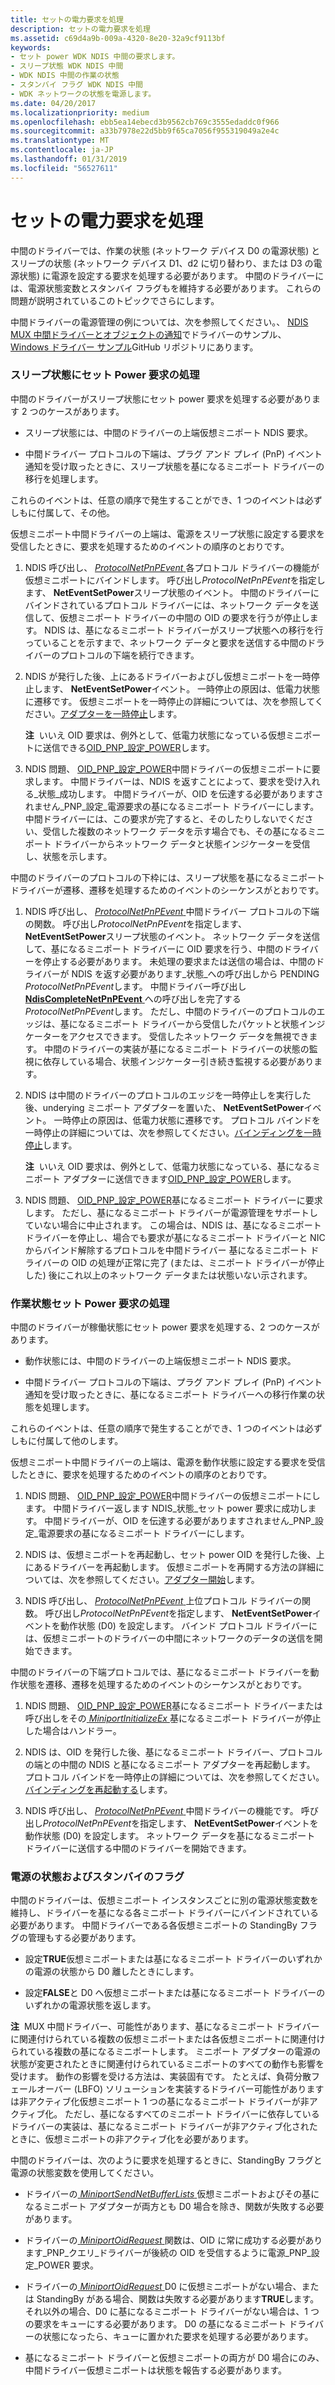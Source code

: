 ```yaml
---
title: セットの電力要求を処理
description: セットの電力要求を処理
ms.assetid: c69d4a9b-009a-4320-8e20-32a9cf9113bf
keywords:
- セット power WDK NDIS 中間の要求します。
- スリープ状態 WDK NDIS 中間
- WDK NDIS 中間の作業の状態
- スタンバイ フラグ WDK NDIS 中間
- WDK ネットワークの状態を電源します。
ms.date: 04/20/2017
ms.localizationpriority: medium
ms.openlocfilehash: ebb5ea14ebecd3b9562cb769c3555edaddc0f966
ms.sourcegitcommit: a33b7978e22d5bb9f65ca7056f955319049a2e4c
ms.translationtype: MT
ms.contentlocale: ja-JP
ms.lasthandoff: 01/31/2019
ms.locfileid: "56527611"
---
```

# <a name="handling-a-set-power-request"></a>セットの電力要求を処理





中間のドライバーでは、作業の状態 (ネットワーク デバイス D0 の電源状態) とスリープの状態 (ネットワーク デバイス D1、d2 に切り替わり、または D3 の電源状態) に電源を設定する要求を処理する必要があります。 中間のドライバーには、電源状態変数とスタンバイ フラグもを維持する必要があります。 これらの問題が説明されているこのトピックでさらにします。

中間ドライバーの電源管理の例については、次を参照してください。、 [NDIS MUX 中間ドライバーとオブジェクトの通知](https://go.microsoft.com/fwlink/p/?LinkId=617916)でドライバーのサンプル、 [Windows ドライバー サンプル](https://go.microsoft.com/fwlink/p/?LinkId=616507)GitHub リポジトリにあります。

### <a name="handling-a-set-power-request-to-a-sleeping-state"></a>スリープ状態にセット Power 要求の処理

中間のドライバーがスリープ状態にセット power 要求を処理する必要があります 2 つのケースがあります。

-   スリープ状態には、中間のドライバーの上端仮想ミニポート NDIS 要求。

-   中間ドライバー プロトコルの下端は、プラグ アンド プレイ (PnP) イベント通知を受け取ったときに、スリープ状態を基になるミニポート ドライバーの移行を処理します。

これらのイベントは、任意の順序で発生することができ、1 つのイベントは必ずしもに付属して、その他。

仮想ミニポート中間ドライバーの上端は、電源をスリープ状態に設定する要求を受信したときに、要求を処理するためのイベントの順序のとおりです。

1.  NDIS 呼び出し、 [ *ProtocolNetPnPEvent* ](https://msdn.microsoft.com/library/windows/hardware/ff570263)各プロトコル ドライバーの機能が仮想ミニポートにバインドします。 呼び出し*ProtocolNetPnPEvent*を指定します、 **NetEventSetPower**スリープ状態のイベント。 中間のドライバーにバインドされているプロトコル ドライバーには、ネットワーク データを送信して、仮想ミニポート ドライバーの中間の OID の要求を行うが停止します。 NDIS は、基になるミニポート ドライバーがスリープ状態への移行を行っていることを示すまで、ネットワーク データと要求を送信する中間のドライバーのプロトコルの下端を続行できます。

2.  NDIS が発行した後、上にあるドライバーおよびし仮想ミニポートを一時停止します、 **NetEventSetPower**イベント。 一時停止の原因は、低電力状態に遷移です。 仮想ミニポートを一時停止の詳細については、次を参照してください。[アダプターを一時停止](pausing-an-adapter.md)します。

    **注**  いいえ OID 要求は、例外として、低電力状態になっている仮想ミニポートに送信できる[OID\_PNP\_設定\_POWER](https://msdn.microsoft.com/library/windows/hardware/ff569780)します。

     

3.  NDIS 問題、 [OID\_PNP\_設定\_POWER](https://msdn.microsoft.com/library/windows/hardware/ff569780)中間ドライバーの仮想ミニポートに要求します。 中間ドライバーは、NDIS を返すことによって、要求を受け入れる\_状態\_成功します。 中間ドライバーが、OID を伝達する必要がありますされません\_PNP\_設定\_電源要求の基になるミニポート ドライバーにします。 中間ドライバーには、この要求が完了すると、そのしたりしないでください、受信した複数のネットワーク データを示す場合でも、その基になるミニポート ドライバーからネットワーク データと状態インジケーターを受信し、状態を示します。

中間のドライバーのプロトコルの下枠には、スリープ状態を基になるミニポート ドライバーが遷移、遷移を処理するためのイベントのシーケンスがとおりです。

1.  NDIS 呼び出し、 [ *ProtocolNetPnPEvent* ](https://msdn.microsoft.com/library/windows/hardware/ff570263)中間ドライバー プロトコルの下端の関数。 呼び出し*ProtocolNetPnPEvent*を指定します、 **NetEventSetPower**スリープ状態のイベント。 ネットワーク データを送信して、基になるミニポート ドライバーに OID 要求を行う、中間のドライバーを停止する必要があります。 未処理の要求または送信の場合は、中間のドライバーが NDIS を返す必要があります\_状態\_への呼び出しから PENDING *ProtocolNetPnPEvent*します。 中間ドライバー呼び出し[ **NdisCompleteNetPnPEvent** ](https://msdn.microsoft.com/library/windows/hardware/ff561705)への呼び出しを完了する*ProtocolNetPnPEvent*します。 ただし、中間のドライバーのプロトコルのエッジは、基になるミニポート ドライバーから受信したパケットと状態インジケーターをアクセスできます。 受信したネットワーク データを無視できます。 中間のドライバーの実装が基になるミニポート ドライバーの状態の監視に依存している場合、状態インジケーター引き続き監視する必要があります。

2.  NDIS は中間のドライバーのプロトコルのエッジを一時停止しを実行した後、underying ミニポート アダプターを置いた、 **NetEventSetPower**イベント。 一時停止の原因は、低電力状態に遷移です。 プロトコル バインドを一時停止の詳細については、次を参照してください。[バインディングを一時停止](pausing-a-binding.md)します。

    **注**  いいえ OID 要求は、例外として、低電力状態になっている、基になるミニポート アダプターに送信できます[OID\_PNP\_設定\_POWER](https://msdn.microsoft.com/library/windows/hardware/ff569780)します。

     

3.  NDIS 問題、 [OID\_PNP\_設定\_POWER](https://msdn.microsoft.com/library/windows/hardware/ff569780)基になるミニポート ドライバーに要求します。 ただし、基になるミニポート ドライバーが電源管理をサポートしていない場合に中止されます。 この場合は、NDIS は、基になるミニポート ドライバーを停止し、場合でも要求が基になるミニポート ドライバーと NIC からバインド解除するプロトコルを中間ドライバー 基になるミニポート ドライバーの OID の処理が正常に完了 (または、ミニポート ドライバーが停止した) 後にこれ以上のネットワーク データまたは状態いない示されます。

### <a name="handling-a-set-power-request-to-the-working-state"></a>作業状態セット Power 要求の処理

中間のドライバーが稼働状態にセット power 要求を処理する、2 つのケースがあります。

-   動作状態には、中間のドライバーの上端仮想ミニポート NDIS 要求。

-   中間ドライバー プロトコルの下端は、プラグ アンド プレイ (PnP) イベント通知を受け取ったときに、基になるミニポート ドライバーへの移行作業の状態を処理します。

これらのイベントは、任意の順序で発生することができ、1 つのイベントは必ずしもに付属して他のします。

仮想ミニポート中間ドライバーの上端は、電源を動作状態に設定する要求を受信したときに、要求を処理するためのイベントの順序のとおりです。

1.  NDIS 問題、 [OID\_PNP\_設定\_POWER](https://msdn.microsoft.com/library/windows/hardware/ff569780)中間ドライバーの仮想ミニポートにします。 中間ドライバー返します NDIS\_状態\_セット power 要求に成功します。 中間ドライバーが、OID を伝達する必要がありますされません\_PNP\_設定\_電源要求の基になるミニポート ドライバーにします。

2.  NDIS は、仮想ミニポートを再起動し、セット power OID を発行した後、上にあるドライバーを再起動します。 仮想ミニポートを再開する方法の詳細については、次を参照してください。[アダプター開始](starting-an-adapter.md)します。

3.  NDIS 呼び出し、 [ *ProtocolNetPnPEvent* ](https://msdn.microsoft.com/library/windows/hardware/ff570263)上位プロトコル ドライバーの関数。 呼び出し*ProtocolNetPnPEvent*を指定します、 **NetEventSetPower**イベントを動作状態 (D0) を設定します。 バインド プロトコル ドライバーには、仮想ミニポートのドライバーの中間にネットワークのデータの送信を開始できます。

中間のドライバーの下端プロトコルでは、基になるミニポート ドライバーを動作状態を遷移、遷移を処理するためのイベントのシーケンスがとおりです。

1.  NDIS 問題、 [OID\_PNP\_設定\_POWER](https://msdn.microsoft.com/library/windows/hardware/ff569780)基になるミニポート ドライバーまたは呼び出しをその[ *MiniportInitializeEx* ](https://msdn.microsoft.com/library/windows/hardware/ff559389)基になるミニポート ドライバーが停止した場合はハンドラー。

2.  NDIS は、OID を発行した後、基になるミニポート ドライバー、プロトコルの端との中間の NDIS と基になるミニポート アダプターを再起動します。 プロトコル バインドを一時停止の詳細については、次を参照してください。[バインディングを再起動する](restarting-a-binding.md)します。

3.  NDIS 呼び出し、 [ *ProtocolNetPnPEvent* ](https://msdn.microsoft.com/library/windows/hardware/ff570263)中間ドライバーの機能です。 呼び出し*ProtocolNetPnPEvent*を指定します、 **NetEventSetPower**イベントを動作状態 (D0) を設定します。 ネットワーク データを基になるミニポート ドライバーに送信する中間のドライバーを開始できます。

### <a name="power-states-and-the-standby-flag"></a>電源の状態およびスタンバイのフラグ

中間のドライバーは、仮想ミニポート インスタンスごとに別の電源状態変数を維持し、ドライバーを基になる各ミニポート ドライバーにバインドされている必要があります。 中間ドライバーである各仮想ミニポートの StandingBy フラグの管理もする必要があります。

-   設定**TRUE**仮想ミニポートまたは基になるミニポート ドライバーのいずれかの電源の状態から D0 離したときにします。

-   設定**FALSE**と D0 へ仮想ミニポートまたは基になるミニポート ドライバーのいずれかの電源状態を返します。

**注**  MUX 中間ドライバー、可能性があります、基になるミニポート ドライバーに関連付けられている複数の仮想ミニポートまたは各仮想ミニポートに関連付けられている複数の基になるミニポートします。 ミニポート アダプターの電源の状態が変更されたときに関連付けられているミニポートのすべての動作も影響を受けます。 動作の影響を受ける方法は、実装固有です。 たとえば、負荷分散フェールオーバー (LBFO) ソリューションを実装するドライバー可能性がありますは非アクティブ化仮想ミニポート 1 つの基になるミニポート ドライバーが非アクティブ化。 ただし、基になるすべてのミニポート ドライバーに依存しているドライバーの実装は、基になるミニポート ドライバーが非アクティブ化されたときに、仮想ミニポートの非アクティブ化を必要があります。

 

中間のドライバーは、次のように要求を処理するときに、StandingBy フラグと電源の状態変数を使用してください。

-   ドライバーの[ *MiniportSendNetBufferLists* ](https://msdn.microsoft.com/library/windows/hardware/ff559440)仮想ミニポートおよびその基になるミニポート アダプターが両方とも D0 場合を除き、関数が失敗する必要があります。

-   ドライバーの[ *MiniportOidRequest* ](https://msdn.microsoft.com/library/windows/hardware/ff559416)関数は、OID に常に成功する必要があります\_PNP\_クエリ\_ドライバーが後続の OID を受信するように電源\_PNP\_設定\_POWER 要求。

-   ドライバーの[ *MiniportOidRequest* ](https://msdn.microsoft.com/library/windows/hardware/ff559416) D0 に仮想ミニポートがない場合、または StandingBy がある場合、関数は失敗する必要があります**TRUE**します。 それ以外の場合、D0 に基になるミニポート ドライバーがない場合は、1 つの要求をキューにする必要があります。 D0 の基になるミニポート ドライバーの状態になったら、キューに置かれた要求を処理する必要があります。

-   基になるミニポート ドライバーと仮想ミニポートの両方が D0 場合にのみ、中間ドライバー仮想ミニポートは状態を報告する必要があります。

 

 





